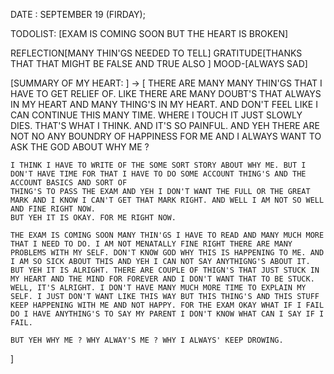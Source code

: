 DATE : SEPTEMBER 19 (FIRDAY);

TODOLIST:
[EXAM IS COMING SOON BUT THE HEART IS BROKEN]

REFLECTION[MANY THIN'GS NEEDED TO TELL]
GRATITUDE[THANKS THAT THAT MIGHT BE FALSE AND TRUE ALSO ]
MOOD-[ALWAYS SAD]

[SUMMARY OF MY HEART: ] -> [
    THERE ARE MANY MANY THIN'GS THAT I HAVE TO GET RELIEF OF. LIKE THERE ARE MANY DOUBT'S THAT ALWAYS IN MY HEART AND MANY THING'S IN MY HEART. AND DON'T FEEL LIKE
    I CAN CONTINUE THIS MANY TIME. WHERE I TOUCH IT JUST SLOWLY DIES. THAT'S WHAT I THINK. AND IT'S SO PAINFUL. AND YEH THERE ARE NOT NO ANY BOUNDRY OF HAPPINESS FOR ME
    AND I ALWAYS WANT TO ASK THE GOD ABOUT WHY ME ? 

    I THINK I HAVE TO WRITE OF THE SOME SORT STORY ABOUT WHY ME. BUT I DON'T HAVE TIME FOR THAT I HAVE TO DO SOME ACCOUNT THING'S AND THE ACCOUNT BASICS AND SORT OF 
    THING'S TO PASS THE EXAM AND YEH I DON'T WANT THE FULL OR THE GREAT MARK AND I KNOW I CAN'T GET THAT MARK RIGHT. AND WELL I AM NOT SO WELL AND FINE RIGHT NOW. 
    BUT YEH IT IS OKAY. FOR ME RIGHT NOW. 

    THE EXAM IS COMING SOON MANY THIN'GS I HAVE TO READ AND MANY MUCH MORE THAT I NEED TO DO. I AM NOT MENATALLY FINE RIGHT THERE ARE MANY PROBLEMS WITH MY SELF. DON'T KNOW GOD WHY THIS IS HAPPENING TO ME. AND I AM SO SICK ABOUT THIS AND YEH I CAN NOT SAY ANYTHIGNG'S ABOUT IT. BUT YEH IT IS ALRIGHT. THERE ARE COUPLE OF THIGN'S THAT JUST STUCK IN MY HEART AND THE MIND FOR FOREVER AND I DON'T WANT THAT TO BE STUCK. WELL, IT'S ALRIGHT. I DON'T HAVE MANY MUCH MORE TIME TO EXPLAIN MY SELF. I JUST DON'T WANT LIKE THIS WAY BUT THIS THING'S AND THIS STUFF KEEP HAPPENING WITH ME AND NOT HAPPY. FOR THE EXAM OKAY WHAT IF I FAIL DO I HAVE ANYTHING'S TO SAY MY PARENT I DON'T KNOW WHAT CAN I SAY IF I FAIL.

    BUT YEH WHY ME ? WHY ALWAY'S ME ? WHY I ALWAYS' KEEP DROWING. 
]